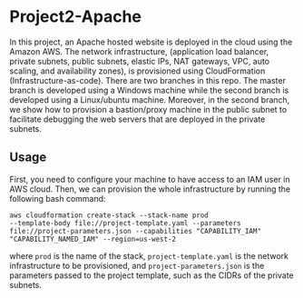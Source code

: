 # Project2-Apache

In this project, an Apache hosted website is deployed in the cloud using the Amazon AWS. The network infrastructure, (application load balancer, private subnets, public subnets, elastic IPs, NAT gateways, VPC, auto scaling, and availability zones), is provisioned using CloudFormation (Infrastructure-as-code). There are two branches in this repo. The master branch is developed using a Windows machine while the second branch is developed using a Linux/ubuntu machine. Moreover, in the second branch, we show how to provision a bastion/proxy machine in the public subnet to facilitate debugging the web servers that are deployed in the private subnets.

## Usage

First, you need to configure your machine to have access to an IAM user in AWS cloud. Then, we can provision the whole infrastructure by running the following bash command:

<code>aws cloudformation create-stack --stack-name prod --template-body file://project-template.yaml  --parameters file://project-parameters.json --capabilities "CAPABILITY_IAM" "CAPABILITY_NAMED_IAM" --region=us-west-2</code>

where `prod` is the name of the stack, `project-template.yaml` is the network infrastructure to be provisioned, and `project-parameters.json` is the parameters passed to the project template, such as the CIDRs of the private subnets.
